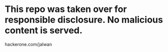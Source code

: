 # This repo was taken over for responsible disclosure. No malicious content is served.

hackerone.com/jalwan
